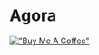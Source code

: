 # Agora
[!["Buy Me A Coffee"](https://www.buymeacoffee.com/assets/img/custom_images/orange_img.png)](https://www.buymeacoffee.com/anu6is)
